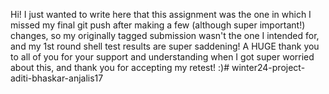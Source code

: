 Hi! I just wanted to write here that this assignment was the one in which I missed my final git push after making a few (although super important!) changes, so my originally tagged submission wasn't the one I intended for, and my 1st round shell test results are super saddening! A HUGE thank you to all of you for your support and understanding when I got super worried about this, and thank you for accepting my retest! :)# winter24-project-aditi-bhaskar-anjalis17
